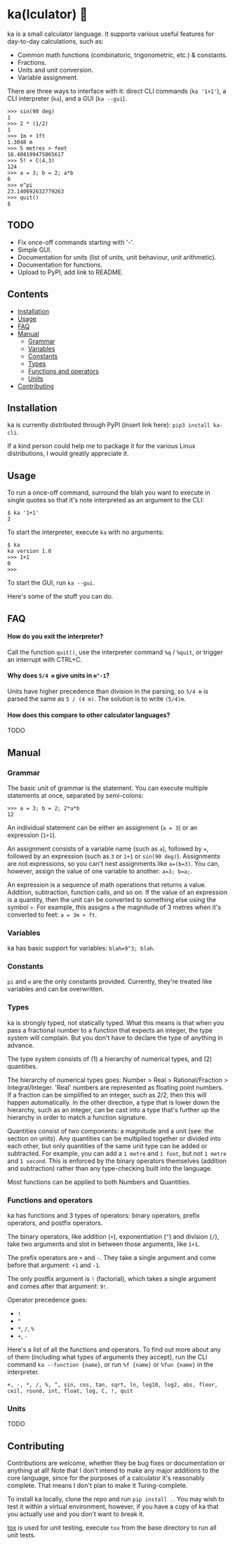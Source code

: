 # ka(lculator) 🔢
ka is a small calculator language. It supports various useful features for day-to-day calculations, such as:

* Common math functions (combinatoric, trigonometric, etc.) & constants.
* Fractions.
* Units and unit conversion.
* Variable assignment.

There are three ways to interface with it: direct CLI commands (`ka '1+1'`), a CLI interpreter (`ka`), and a GUI (`ka --gui`).

```
>>> sin(90 deg)
1 
>>> 2 * (1/2)
1
>>> 1m + 1ft
1.3048 m
>>> 5 metres > feet
16.404199475065617
>>> 5! + C(4,3)
124
>>> a = 3; b = 2; a*b
6
>>> e^pi
23.140692632779263
>>> quit()
$
```

## TODO
* Fix once-off commands starting with '-'.
* Simple GUI.
* Documentation for units (list of units, unit behaviour, unit arithmetic).
* Documentation for functions.
* Upload to PyPI, add link to README.

## Contents
* [Installation](#installation)
* [Usage](#usage)
* [FAQ](#faq)
* [Manual](#manual)
  - [Grammar](#grammar)
  - [Variables](#variables)
  - [Constants](#constants)
  - [Types](#types)
  - [Functions and operators](#functions-and-operators)
  - [Units](#units)
* [Contributing](#contributing)

## Installation
ka is currently distributed through PyPI (insert link here): `pip3 install ka-cli`.

If a kind person could help me to package it for the various Linux distributions, I would greatly appreciate it.

## Usage
To run a once-off command, surround the blah you want to execute in single quotes so that it's note interpreted as an argument to the CLI:

```
$ ka '1+1'
2
```

To start the interpreter, execute `ka` with no arguments:

```
$ ka
ka version 1.0
>>> 1+1
0
>>>
```

To start the GUI, run `ka --gui`.

Here's some of the stuff you can do.

## FAQ
#### How do you exit the interpreter?
Call the function `quit()`, use the interpreter command `%q` / `%quit`, or trigger an interrupt with CTRL+C.

#### Why does `5/4 m` give units in `m^-1`?
Units have higher precedence than division in the parsing, so `5/4 m` is parsed the same as `5 / (4 m)`. The solution is to write `(5/4)m`.

#### How does this compare to other calculator languages?
TODO

## Manual
### Grammar
The basic unit of grammar is the statement. You can execute multiple statements at once, separated by semi-colons:

```
>>> a = 3; b = 2; 2*a*b
12
```

An individual statement can be either an assignment (`a = 3`) or an expression (`1+1`).

An assignment consists of a variable name (such as `a`), followed by `=`, followed by an expression (such as `3` or `1+1` or `sin(90 deg)`). Assignments are not expressions, so you can't nest assignments like `a=(b=3)`. You can, however, assign the value of one variable to another: `a=3; b=a;`.

An expression is a sequence of math operations that returns a value. Addition, subtraction, function calls, and so on. If the value of an expression is a quantity, then the unit can be converted to something else using the symbol `>`. For example, this assigns `a` the magnitude of 3 metres when it's converted to feet: `a = 3m > ft`.

### Variables
ka has basic support for variables: `blah=9^3; blah`.

### Constants
`pi` and `e` are the only constants provided. Currently, they're treated like variables and can be overwritten.

### Types
ka is strongly typed, not statically typed. What this means is that when you pass a fractional number to a function that expects an integer, the type system will complain. But you don't have to declare the type of anything in advance.

The type system consists of (1) a hierarchy of numerical types, and (2) quantities.

The hierarchy of numerical types goes: Number > Real > Rational/Fraction > Integral/Integer. 'Real' numbers are represented as floating point numbers. If a fraction can be simplified to an integer, such as 2/2, then this will happen automatically. In the other direction, a type that is lower down the hierarchy, such as an integer, can be cast into a type that's further up the hierarchy in order to match a function signature.

Quantities consist of two components: a magnitude and a unit (see: the section on units). Any quantities can be multiplied together or divided into each other, but only quantities of the same unit type can be added or subtracted. For example, you can add a `1 metre` and `1 foot`, but not `1 metre` and `1 second`. This is enforced by the binary operators themselves (addition and subtraction) rather than any type-checking built into the language.

Most functions can be applied to both Numbers and Quantities.

### Functions and operators
ka has functions and 3 types of operators: binary operators, prefix operators, and postfix operators.

The binary operators, like addition (`+`), exponentiation (`^`) and division (`/`), take two arguments and slot in between those arguments, like `1+1`.

The prefix operators are `+` and `-`. They take a single argument and come before that argument: `+1` and `-1`.

The only postfix argument is `!` (factorial), which takes a single argument and comes after that argument: `9!`.

Operator precedence goes:

* `!`
* `^`
* `*`, `/`, `%`
* `+`, `-`

Here's a list of all the functions and operators. To find out more about any of them (including what types of arguments they accept), run the CLI command `ka --function {name}`, or run `%f {name}` or `%fun {name}` in the interpreter.

```
+, -, *, /, %, ^, sin, cos, tan, sqrt, ln, log10, log2, abs, floor, ceil, round, int, float, log, C, !, quit
```

### Units
TODO

## Contributing
Contributions are welcome, whether they be bug fixes or documentation or anything at all! Note that I don't intend to make any major additions to the core language, since for the purposes of a calculator it's reasonably complete. That means I don't plan to make it Turing-complete.

To install ka locally, clone the repo and run `pip install .`. You may wish to test it within a virtual environment, however, if you have a copy of ka that you actually use and you don't want to break it.

[tox](https://tox.wiki/en/latest/) is used for unit testing, execute `tox` from the base directory to run all unit tests.
